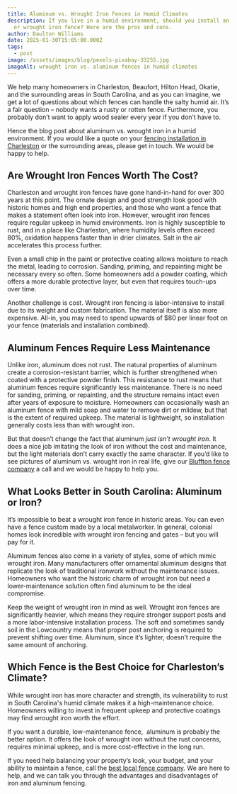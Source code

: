 ```yaml
---
title: Aluminum vs. Wrought Iron Fences in Humid Climates
description: If you live in a humid environment, should you install an aluminum
  or wrought iron fence? Here are the pros and cons.
author: Daulton Williams
date: 2025-01-30T15:05:00.000Z
tags:
  - post
image: /assets/images/blog/pexels-pixabay-33255.jpg
imageAlt: wrought iron vs. aluminum fences in humid climates
---
```




We help many homeowners in Charleston, Beaufort, Hilton Head, Okatie, and the surrounding areas in South Carolina, and as you can imagine, we get a lot of questions about which fences can handle the salty humid air. It’s a fair question – nobody wants a rusty or rotten fence. Furthermore, you probably don’t want to apply wood sealer every year if you don’t have to.

Hence the blog post about aluminum vs. wrought iron in a humid environment. If you would like a quote on your [fencing installation in Charleston](https://southern-fence.com/charleston/) or the surrounding areas, please get in touch. We would be happy to help.

## **Are Wrought Iron Fences Worth The Cost?**

Charleston and wrought iron fences have gone hand-in-hand for over 300 years at this point. The ornate design and good strength look good with historic homes and high end properties, and those who want a fence that makes a statement often look into iron. However, wrought iron fences require regular upkeep in humid environments. Iron is highly susceptible to rust, and in a place like Charleston, where humidity levels often exceed 80%, oxidation happens faster than in drier climates. Salt in the air accelerates this process further.

Even a small chip in the paint or protective coating allows moisture to reach the metal, leading to corrosion. Sanding, priming, and repainting might be necessary every so often. Some homeowners add a powder coating, which offers a more durable protective layer, but even that requires touch-ups over time.

Another challenge is cost. Wrought iron fencing is labor-intensive to install due to its weight and custom fabrication. The material itself is also more expensive. All-in, you may need to spend upwards of $80 per linear foot on your fence (materials and installation combined).

## **Aluminum Fences Require Less Maintenance**

Unlike iron, aluminum does not rust. The natural properties of aluminum create a corrosion-resistant barrier, which is further strengthened when coated with a protective powder finish. This resistance to rust means that aluminum fences require significantly less maintenance. There is no need for sanding, priming, or repainting, and the structure remains intact even after years of exposure to moisture. Homeowners can occasionally wash an aluminum fence with mild soap and water to remove dirt or mildew, but that is the extent of required upkeep. The material is lightweight, so installation generally costs less than with wrought iron.

But that doesn’t change the fact that aluminum *just isn’t wrought iron*. It does a nice job imitating the look of iron without the cost and maintenance, but the light materials don’t carry exactly the same character. If you’d like to see pictures of aluminum vs. wrought iron in real life, give our [Bluffton fence company](https://southern-fence.com/Bluffton/) a call and we would be happy to help you.

## **What Looks Better in South Carolina: Aluminum or Iron?**

It’s impossible to beat a wrought iron fence in historic areas. You can even have a fence custom made by a local metalworker. In general, colonial homes look incredible with wrought iron fencing and gates – but you will pay for it.

Aluminum fences also come in a variety of styles, some of which mimic wrought iron. Many manufacturers offer ornamental aluminum designs that replicate the look of traditional ironwork without the maintenance issues. Homeowners who want the historic charm of wrought iron but need a lower-maintenance solution often find aluminum to be the ideal compromise.

Keep the weight of wrought iron in mind as well. Wrought iron fences are significantly heavier, which means they require stronger support posts and a more labor-intensive installation process. The soft and sometimes sandy soil in the Lowcountry means that proper post anchoring is required to prevent shifting over time. Aluminum, since it’s lighter, doesn’t require the same amount of anchoring.

## **Which Fence is the Best Choice for Charleston’s Climate?**

While wrought iron has more character and strength, its vulnerability to rust in South Carolina's humid climate makes it a high-maintenance choice. Homeowners willing to invest in frequent upkeep and protective coatings may find wrought iron worth the effort.

If you want a durable, low-maintenance fence,  aluminum is probably the better option. It offers the look of wrought iron without the rust concerns, requires minimal upkeep, and is more cost-effective in the long run.

If you need help balancing your property’s look, your budget, and your ability to maintain a fence, call the [best local fence company](https://southern-fence.com/hilton-head/). We are here to help, and we can talk you through the advantages and disadvantages of iron and aluminum fencing.
